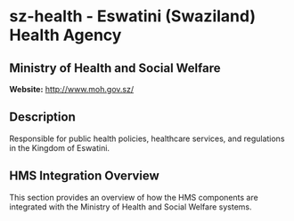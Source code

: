 # sz-health - Eswatini (Swaziland) Health Agency

## Ministry of Health and Social Welfare

**Website:** http://www.moh.gov.sz/

## Description

Responsible for public health policies, healthcare services, and regulations in the Kingdom of Eswatini.

## HMS Integration Overview

This section provides an overview of how the HMS components are integrated with the Ministry of Health and Social Welfare systems.
